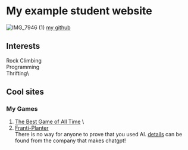 # My example student website
![IMG_7946 (1)](https://github.com/user-attachments/assets/319c66af-e779-4c95-845c-bf9aac7aafb2)
[my github](https://github.com/rowenlair)
## Interests
Rock Climbing\
Programming\
Thrifting\
## Cool sites
### My Games
1. [The Best Game of All Time](https://monkeyfanatic.itch.io/the-best-game-of-all-time) \
2. [Franti-Planter](https://monkeyfanatic.itch.io/franti-planter) \
There is no way for anyone to prove that you used AI. [details](https://openai.com/index/new-ai-classifier-for-indicating-ai-written-text/) can be found from the company that makes chatgpt!
